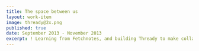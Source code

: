 ```yaml
---
title: The space between us
layout: work-item
image: thready@2x.png
published: true
date: September 2013 - November 2013
excerpt: ! Learning from Fetchnotes, and building Thready to make collaboration as simple as making a notebook.
---
```

